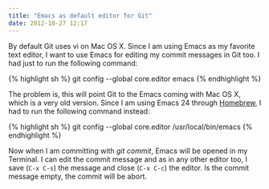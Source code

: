 ```yaml
---
title: "Emacs as default editor for Git"
date: 2012-10-27 12:17
---
```


By default Git uses vi on Mac OS X. Since I am using Emacs as my
favorite text editor, I want to use Emacs for editing my commit
messages in Git too. I had just to run the following command:

{% highlight sh %}
git config --global core.editor emacs
{% endhighlight %}

The problem is, this will point Git to the Emacs coming with Mac OS X,
which is a very old version. Since I am using Emacs 24 through
[Homebrew](http://mxcl.github.com/homebrew/), I had to run the
following command instead:

{% highlight sh %}
git config --global core.editor /usr/local/bin/emacs
{% endhighlight %}

Now when I am committing with _git commit_, Emacs will be opened in my
Terminal. I can edit the commit message and as in any other editor
too, I save (`C-x C-s`) the message and close (`C-x C-c`) the
editor. Is the commit message empty, the commit will be abort.
